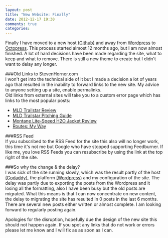 ```yaml
---
layout: post
title: "New Website: Finally"
date: 2012-12-17 19:30
comments: true
categories: 
---
```

Finally I have moved to a new host [(Github)](http://www.github.com) and away from [Wordpress](http://www.wordpress.com) to [Octopress](http://www.octopress.org). This process started almost 12 months ago, but I am now almost finished. A lot of hard decisions have been made regarding the site, what to keep and what to remove. There is still a new theme to create but I didn't want to delay any longer.

###Old Links to StevenHorner.com  
I won't get into the technical side of it but I made a decision a lot of years ago that resulted in the inability to forward links to the new site. My advice to anyone setting up a site, enable permalinks.  
Old links from external sites will take you to a custom error page which has links to the most popular posts:  

*   [MLD Trailstar Review](http://www.stevenhorner.com/blog/2010/09/19/mld-trailstar-review/)  
*   [MLD Trailstar Pitching Guide](http://www.stevenhorner.com/blog/2010/09/22/mld-trailstar-pitching-guide/)  
*   [Montane Lite-Speed H2O Jacket Review](http://www.stevenhorner.com/blog/2011/03/05/montane-lite-speed-h2o-jacket-review/)  
*   [Routes: My Way](http://www.stevenhorner.com/blog/2010/10/31/routes-my-way/)  

###RSS Feed  
If you subscribed to the RSS Feed for the site this also will no longer work, this time it's not me but Google who have stopped supporting Feedburner. If like me, you love RSS Feeds you can resubscribe by using the link at the top right of the site.

###So why the change & the delay?  
I was sick of the site running slowly, which was the result partly of the host [(Godaddy)](http://www.godaddy.com), the platform [(Wordpress)](http://www.wordpress.com) and my configuration of the site. The delay was partly due to exporting the posts from the Wordpress and it losing all the formatting, also I have been busy but the old posts are migrated. What this means is that I can now concentrate on new content, the delay to migrating the site has resulted in 0 posts in the last 6 months. There are several new posts either written or almost complete. I am looking forward to regularly posting again.  

Apologies for the disruption, hopefully due the design of the new site this should not happen again. If you spot any links that do not work or errors please let me know and I will fix as as soon as I can.  